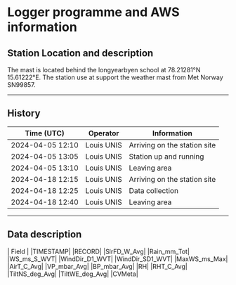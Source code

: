 # Logger programme and AWS information

## Station Location and description

The mast is located behind the longyearbyen school at 78.21281°N 15.61222°E.
The station use at support the weather mast from Met Norway SN99857.

---
## History

| Time (UTC)       | Operator     | Information                       |
|------------------|--------------|-----------------------------------|
|2024-04-05 12:10  | Louis UNIS   | Arriving on the station site      |
|2024-04-05 13:05  | Louis UNIS   | Station up and running            |
|2024-04-05 13:10  | Louis UNIS   | Leaving area                      |
|2024-04-18 12:15  | Louis UNIS   | Arriving on the station site      |
|2024-04-18 12:25  | Louis UNIS   | Data collection                   |
|2024-04-18 12:40  | Louis UNIS   | Leaving area                      |


---
## Data description

| Field | 
|TIMESTAMP|
|RECORD|
|SlrFD_W_Avg|
|Rain_mm_Tot|
|WS_ms_S_WVT|
|WindDir_D1_WVT|
|WindDir_SD1_WVT|
|MaxWS_ms_Max|
|AirT_C_Avg|
|VP_mbar_Avg|
|BP_mbar_Avg|
|RH|
|RHT_C_Avg|
|TiltNS_deg_Avg|
|TiltWE_deg_Avg|
|CVMeta|
